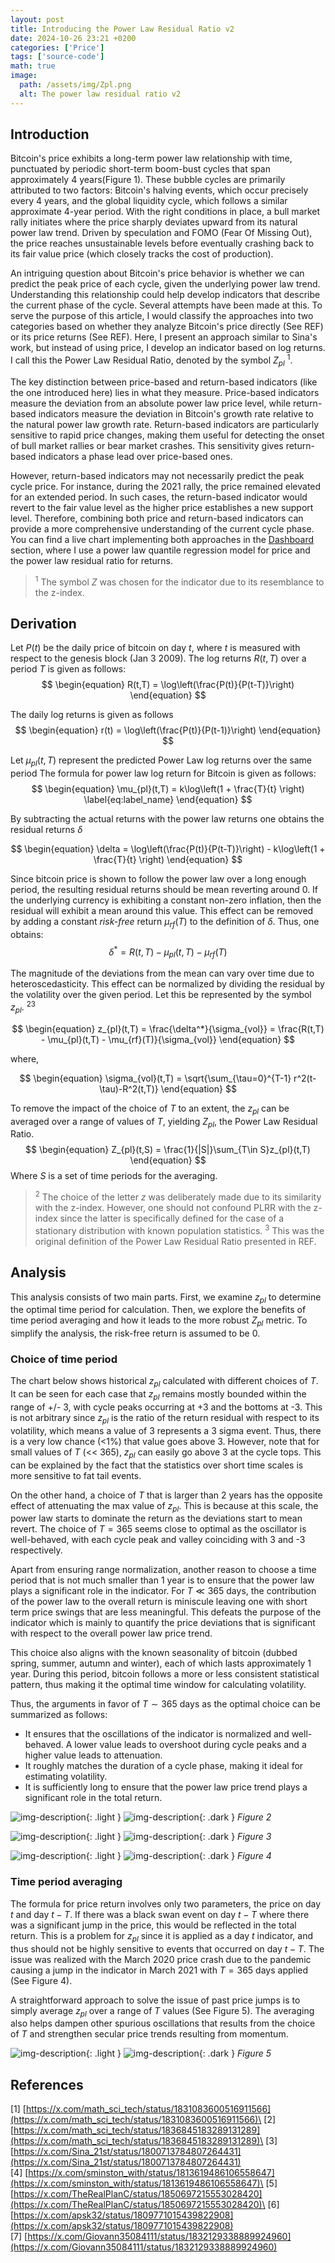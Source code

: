 ```yaml
---
layout: post
title: Introducing the Power Law Residual Ratio v2
date: 2024-10-26 23:21 +0200
categories: ['Price']
tags: ['source-code']
math: true
image:
  path: /assets/img/Zpl.png
  alt: The power law residual ratio v2
---
```



## Introduction
Bitcoin's price exhibits a long-term power law relationship with time, punctuated by periodic short-term boom-bust cycles that span approximately 4 years(Figure 1). These bubble cycles are primarily attributed to two factors: Bitcoin's halving events, which occur precisely every 4 years, and the global liquidity cycle, which follows a similar approximate 4-year period. With the right conditions in place, a bull market rally initiates where the price sharply deviates upward from its natural power law trend. Driven by speculation and FOMO (Fear Of Missing Out), the price reaches unsustainable levels before eventually crashing back to its fair value price (which closely tracks the cost of production). 

An intriguing question about Bitcoin's price behavior is whether we can predict the peak price of each cycle, given the underlying power law trend. Understanding this relationship could help develop indicators that describe the current phase of the cycle. Several attempts have been made at this. To serve the purpose of this article, I would classify the approaches into two categories based on whether they analyze Bitcoin's price directly (See REF) or its price returns (See REF). Here, I present an approach similar to Sina's work, but instead of using price, I develop an indicator based on log returns. I call this the Power Law Residual Ratio, denoted by the symbol $Z_{pl}$ <sup>1</sup>.

The key distinction between price-based and return-based indicators (like the one introduced here) lies in what they measure. Price-based indicators measure the deviation from an absolute power law price level, while return-based indicators measure the deviation in Bitcoin's growth rate relative to the natural power law growth rate. Return-based indicators are particularly sensitive to rapid price changes, making them useful for detecting the onset of bull market rallies or bear market crashes. This sensitivity gives return-based indicators a phase lead over price-based ones.

However, return-based indicators may not necessarily predict the peak cycle price. For instance, during the 2021 rally, the price remained elevated for an extended period. In such cases, the return-based indicator would revert to the fair value level as the higher price establishes a new support level. Therefore, combining both price and return-based indicators can provide a more comprehensive understanding of the current cycle phase. You can find a live chart implementing both approaches in the [Dashboard](/dashboard/#bitcoin-price-and-return) section, where I use a power law quantile regression model for price and the power law residual ratio for returns.

> <sup>1</sup> The symbol $Z$ was chosen for the indicator due to its resemblance to the z-index.

## Derivation

Let $P(t)$ be the daily price of bitcoin on day $t$, where $t$ is measured with respect to the genesis block (Jan 3 2009). The log returns $R(t,T)$ over a period $T$ is given as follows:
$$
\begin{equation}
R(t,T) = \log\left(\frac{P(t)}{P(t-T)}\right)
\end{equation}
$$

The daily log returns is given as follows
$$
\begin{equation}
r(t) = \log\left(\frac{P(t)}{P(t-1)}\right)
\end{equation}
$$

Let $\mu_{pl}(t,T)$ represent the predicted Power Law log returns over the same period The formula for power law log return for Bitcoin is given as follows:
$$
\begin{equation}
  \mu_{pl}(t,T) =  k\log\left(1 + \frac{T}{t} \right)
  \label{eq:label_name}
\end{equation}
$$

By subtracting the actual returns with the power law returns one obtains the residual returns $\delta$

$$
\begin{equation}
  \delta =  \log\left(\frac{P(t)}{P(t-T)}\right) - k\log\left(1 + \frac{T}{t} \right)
\end{equation}
$$

Since bitcoin price is shown to follow the power law over a long enough period, the resulting residual returns should be mean reverting around 0. If the underlying currency is exhibiting a constant non-zero inflation, then the residual will exhibit a mean around this value. This effect can be removed by adding a constant *risk-free* return $\mu_{rf}(T)$ to the definition of $\delta$. Thus, one obtains:
$$
\begin{equation}
  \delta^* =  R(t,T) - \mu_{pl}(t,T) - \mu_{rf}(T)
\end{equation}
$$

The magnitude of the deviations from the mean can vary over time due to heteroscedasticity. This effect can be normalized by dividing the residual by the volatility over the given period. Let this be represented by the symbol $z_{pl}$. <sup>2</sup><sup>3</sup>

$$
\begin{equation}
  z_{pl}(t,T) =  \frac{\delta^*}{\sigma_{vol}}  = \frac{R(t,T) - \mu_{pl}(t,T) - \mu_{rf}(T)}{\sigma_{vol}}
\end{equation}
$$

where,

$$
\begin{equation}
  \sigma_{vol}(t,T) =  \sqrt{\sum_{\tau=0}^{T-1} r^2(t-\tau)-R^2(t,T)}
\end{equation}
$$

To remove the impact of the choice of $T$ to an extent, the $z_{pl}$ can be averaged over a range of values of $T$, yielding $Z_{pl}$, the Power Law Residual Ratio. 
$$
\begin{equation}
    Z_{pl}(t,S)  = \frac{1}{|S|}\sum_{T\in S}z_{pl}(t,T)
\end{equation}
$$
Where $S$ is a set of time periods for the averaging.

> <sup>2</sup> The choice of the letter $z$ was deliberately made due to its similarity with the z-index. However, one should not confound PLRR with the z-index since the latter is specifically defined for the case of a stationary distribution with known population statistics. 
> <sup>3</sup> This was the original definition of the Power Law Residual Ratio presented in REF.

## Analysis
This analysis consists of two main parts. First, we examine $z_{pl}$ to determine the optimal time period for calculation. Then, we explore the benefits of time period averaging and how it leads to the more robust $Z_{pl}$ metric. To simplify the analysis, the risk-free return is assumed to be 0.

### Choice of time period
The chart below shows historical $z_{pl}$ calculated with different choices of $T$. It can be seen for each case that $z_{pl}$ remains mostly bounded within the range of +/- 3, with cycle peaks occurring at +3 and the bottoms at -3. This is not arbitrary since $z_{pl}$ is the ratio of the return residual with respect to its volatility, which means a value of 3 represents a 3 sigma event. Thus, there is a very low chance (<1%) that value goes above 3. However, note that for small values of $T$ (<< 365), $z_{pl}$ can easily go above 3 at the cycle tops. This can be explained by the fact that the statistics over short time scales is more sensitive to fat tail events. 

On the other hand, a choice of $T$ that is larger than 2 years has the opposite effect of attenuating the max value of $z_{pl}$. This is because at this scale, the power law starts to dominate the return as the deviations start to mean revert. The choice of $T=365$ seems close to optimal as the oscillator is well-behaved, with each cycle peak and valley coinciding with 3 and -3 respectively. 

Apart from ensuring range normalization, another reason to choose a time period that is not much smaller than 1 year is to ensure that the power law plays a significant role in the indicator. For $T\ll 365$ days, the contribution of the power law to the overall return is miniscule leaving one with short term price swings that are less meaningful. This defeats the purpose of the indicator which is mainly to quantify the price deviations that is significant with respect to the overall power law price trend.

This choice also aligns with the known seasonality of bitcoin (dubbed spring, summer, autumn and winter), each of which lasts approximately 1 year. During this period, bitcoin follows a more or less consistent statistical pattern, thus making it the optimal time window for calculating volatility. 

Thus, the arguments in favor of $T\sim 365$ days as the optimal choice can be summarized as follows:
* It ensures that the oscillations of the indicator is normalized and well-behaved. A lower value leads to overshoot during cycle peaks and a higher value leads to attenuation.
* It roughly matches the duration of a cycle phase, making it ideal for estimating volatility.
* It is sufficiently long to ensure that the power law price trend plays a significant role in the total return. 

![img-description](/assets/img/zpl_90.png){: .light }
![img-description](/assets/img/zpl_90_black.png){: .dark }
_Figure 2_

![img-description](/assets/img/zpl_540.png){: .light }
![img-description](/assets/img/zpl_540_black.png){: .dark }
_Figure 3_

![img-description](/assets/img/zpl_365.png){: .light }
![img-description](/assets/img/zpl_365_black.png){: .dark }
_Figure 4_


### Time period averaging
The formula for price return involves only two parameters, the price on day $t$ and day $t-T$. If there was a black swan event on day $t-T$ where there was a significant jump in the price, this would be reflected in the total return. This is a problem for $z_{pl}$ since it is applied as a day $t$ indicator, and thus should not be highly sensitive to events that occurred on day $t-T$. The issue was realized with the March 2020 price crash due to the pandemic causing a jump in the indicator in March 2021 with $T=365$ days applied (See Figure 4). 


A straightforward approach to solve the issue of past price jumps is to simply average $z_{pl}$ over a range of $T$ values (See Figure 5). The averaging also helps dampen other spurious oscillations that results from the choice of $T$ and strengthen secular price trends resulting from momentum. 

![img-description](/assets/img/Zpl_averaging.png){: .light }
![img-description](/assets/img/Zpl_averaging_invert.png){: .dark }
_Figure 5_


## References
[1] [https://x.com/math_sci_tech/status/1831083600516911566](https://x.com/math_sci_tech/status/1831083600516911566)\
[2] [https://x.com/math_sci_tech/status/1836845183289131289](https://x.com/math_sci_tech/status/1836845183289131289)\
[3] [https://x.com/Sina_21st/status/1800713784807264431](https://x.com/Sina_21st/status/1800713784807264431) \
[4] [https://x.com/sminston_with/status/1813619486106558647](https://x.com/sminston_with/status/1813619486106558647)\
[5] [https://x.com/TheRealPlanC/status/1850697215553028420](https://x.com/TheRealPlanC/status/1850697215553028420)\
[6] [https://x.com/apsk32/status/1809771015439822908](https://x.com/apsk32/status/1809771015439822908) \
[7] [https://x.com/Giovann35084111/status/1832129338889924960](https://x.com/Giovann35084111/status/1832129338889924960)